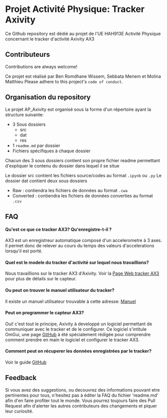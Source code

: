 
# Projet Activité Physique: Tracker Axivity

 Ce Github repository est dédié au projet de l'UE HAH913E Activité Physique concernant le tracker d'activité Axivity AX3


## Contributeurs

Contributions are always welcome!

Ce projet est réalisé par Ben Romdhane Wissem, Sebbata Meriem et  Molina Matthieu 
Please adhere to this project's `code of conduct`.



## Organisation du repository

Le projet AP_Axivity est organisé sous la forme d'un répertoire ayant la structure suivante: 


- 3 Sous dossiers
    - src
    - dat 
    - res
- 1 `readme.md` par dossier 
- Fichiers spécifiques à chaque dossier

Chacun des 3 sous dossiers contient son propre fichier readme permettant d'expliquer le contenu du dossier dans lequel il se situe

Le dossier src contient les fichiers source/codes au format `.ipynb` ou `.py`
Le dossier dat contient deux sous dossiers 
- Raw : contiendra les fichiers de données au format `.cwa`
- Converted : contiendra les fichiers de données converties au format `.csv`
## FAQ

#### Qu'est ce que ce tracker AX3? Qu'enregistre-t-il ?

AX3 est un enregistreur automatique composé d'un accelerometre à 3 axes. Il permet donc de relever au cours du temps des valeurs d'accelerations lorsqu'il est porté.

#### Quel est le modele du tracker d'activité sur lequel nous travaillions?

Nous travaillions sur le tracker AX3 d'Axivity. Voir la 
[Page Web tracker AX3](https://axivity.com/product/ax3) pour plus de détails sur le capteur.


#### Ou peut on trouver le manuel utilisateur du tracker?

Il existe un manuel utilisateur trouvable à cette adresse: [Manuel](https://axivity.com/userguides/ax3/)

#### Peut on programmer le capteur AX3?

Oui! c'est tout le principe, Axivity à developpé un logiciel permettant de communiquer avec le tracker et de le configurer.
Ce logiciel s'intitule OmGui, une page [GitHub](https://github.com/digitalinteraction/openmovement/wiki/AX3-GUI) à été spécialement rédigée pour comprendre comment prendre en main le logiciel et configurer le tracker AX3.

#### Comment peut on récuperer les données enregistrées par le tracker?

Voir le guide [GitHub](https://github.com/digitalinteraction/openmovement/wiki/AX3-GUI)
## Feedback

Si vous avez des suggestions, ou decouvrez des informations pouvant etre pertinentes pour tous, n'hesitez pas à éditer la FAQ du fichier 'readme.md' afin d'en faire profiter tout le monde.
Vous pourrez toujours faire des Pull Request afin d'alerter les autres contributeurs des changements et piquer leur curiosité.

